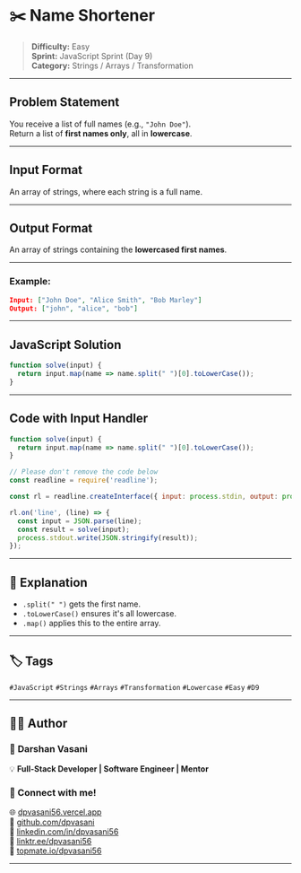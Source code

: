 # ✂️ Name Shortener

> **Difficulty:** Easy  
> **Sprint:** JavaScript Sprint (Day 9)  
> **Category:** Strings / Arrays / Transformation

---

## Problem Statement

You receive a list of full names (e.g., `"John Doe"`).  
Return a list of **first names only**, all in **lowercase**.

---

## Input Format

An array of strings, where each string is a full name.

---

## Output Format

An array of strings containing the **lowercased first names**.

---

### Example:

```json
Input: ["John Doe", "Alice Smith", "Bob Marley"]
Output: ["john", "alice", "bob"]
```

---

## JavaScript Solution

```js
function solve(input) {
  return input.map(name => name.split(" ")[0].toLowerCase());
}
```

---

## Code with Input Handler

```js
function solve(input) {
  return input.map(name => name.split(" ")[0].toLowerCase());
}

// Please don't remove the code below
const readline = require('readline');

const rl = readline.createInterface({ input: process.stdin, output: process.stdout });

rl.on('line', (line) => {
  const input = JSON.parse(line);
  const result = solve(input);
  process.stdout.write(JSON.stringify(result));
});
```

---

## 🧠 Explanation

- `.split(" ")` gets the first name.
- `.toLowerCase()` ensures it's all lowercase.
- `.map()` applies this to the entire array.

---

## 🏷️ Tags

`#JavaScript` `#Strings` `#Arrays` `#Transformation` `#Lowercase` `#Easy` `#D9`

---

## 👨‍💻 Author  

### 🚀 **Darshan Vasani**  
💡 **Full-Stack Developer | Software Engineer | Mentor**    

### 🔗 Connect with me!  
🌐 [dpvasani56.vercel.app](https://dpvasani56.vercel.app)  
🐙 [github.com/dpvasani](https://github.com/dpvasani)  
💼 [linkedin.com/in/dpvasani56](https://www.linkedin.com/in/dpvasani56/)  
🌳 [linktr.ee/dpvasani56](https://linktr.ee/dpvasani56)  
📢 [topmate.io/dpvasani56](https://topmate.io/dpvasani56)

---
